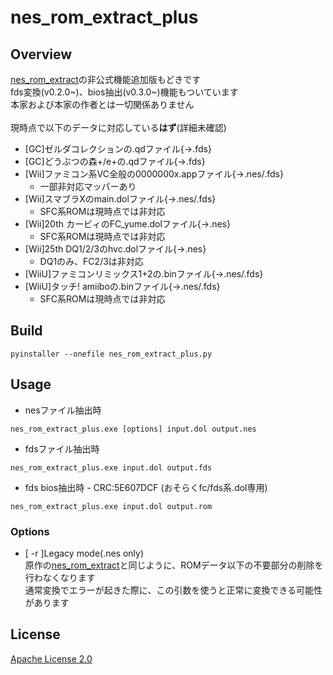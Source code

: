# nes_rom_extract_plus

## Overview
  [nes_rom_extract](https://github.com/Plombo/romextract/blob/master/src/nes_rom_extract.py)の非公式機能追加版もどきです<br>
  fds変換(v0.2.0~)、bios抽出(v0.3.0~)機能もついています<br>
  本家および本家の作者とは一切関係ありません<br>
  <br>
  現時点で以下のデータに対応している**はず**(詳細未確認)<br>
   - [GC]ゼルダコレクションの.qdファイル{→.fds}
   - [GC]どうぶつの森+/e+の.qdファイル{→.fds}
   - [Wii]ファミコン系VC全般の0000000x.appファイル{→.nes/.fds}<br>
     - 一部非対応マッパーあり
   - [Wii]スマブラXのmain.dolファイル{→.nes/.fds}<br>
     - SFC系ROMは現時点では非対応
   - [Wii]20th カービィのFC_yume.dolファイル{→.nes}<br>
     - SFC系ROMは現時点では非対応
   - [Wii]25th DQ1/2/3のhvc.dolファイル{→.nes}<br>
     - DQ1のみ、FC2/3は非対応
   - [WiiU]ファミコンリミックス1+2の.binファイル{→.nes/.fds}<br>
   - [WiiU]タッチ! amiiboの.binファイル{→.nes/.fds}<br>
     - SFC系ROMは現時点では非対応


## Build
```
pyinstaller --onefile nes_rom_extract_plus.py
```


## Usage
 - nesファイル抽出時
```
nes_rom_extract_plus.exe [options] input.dol output.nes
```
 - fdsファイル抽出時
```
nes_rom_extract_plus.exe input.dol output.fds
```
 - fds bios抽出時 - CRC:5E607DCF (おそらくfc/fds系.dol専用)
```
nes_rom_extract_plus.exe input.dol output.rom
```

### Options

 - [ -r ]Legacy mode(.nes only)<br>
   原作の[nes_rom_extract](https://github.com/Plombo/romextract/blob/master/src/nes_rom_extract.py)と同じように、ROMデータ以下の不要部分の削除を行わなくなります<br>
   通常変換でエラーが起きた際に、この引数を使うと正常に変換できる可能性があります<br>


## License
  [Apache License 2.0](LICENSE)
